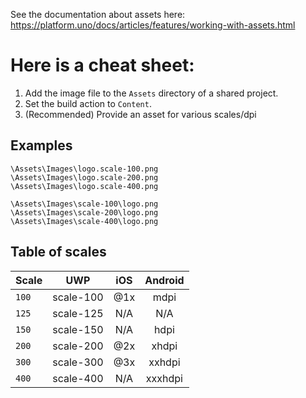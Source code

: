 ﻿See the documentation about assets here: https://platform.uno/docs/articles/features/working-with-assets.html

# Here is a cheat sheet:

1. Add the image file to the `Assets` directory of a shared project.
2. Set the build action to `Content`.
3. (Recommended) Provide an asset for various scales/dpi

## Examples

```
\Assets\Images\logo.scale-100.png
\Assets\Images\logo.scale-200.png
\Assets\Images\logo.scale-400.png

\Assets\Images\scale-100\logo.png
\Assets\Images\scale-200\logo.png
\Assets\Images\scale-400\logo.png
```

## Table of scales

| Scale | UWP         | iOS      | Android |
|-------|:-----------:|:--------:|:-------:|
| `100` | scale-100   | @1x      | mdpi    |
| `125` | scale-125   | N/A      | N/A     |
| `150` | scale-150   | N/A      | hdpi    |
| `200` | scale-200   | @2x      | xhdpi   |
| `300` | scale-300   | @3x      | xxhdpi  |
| `400` | scale-400   | N/A      | xxxhdpi |






